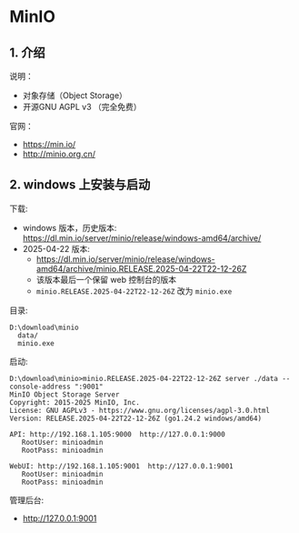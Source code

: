 <!--#region
@author 吴钦飞
@email wuqinfei@qq.com
@create date 2025-08-09 14:19:59
@modify date 2025-08-09 21:39:03
@desc [description]
#endregion-->

# MinIO

## 1. 介绍

说明：

* 对象存储（Object Storage）
* 开源GNU AGPL v3 （完全免费）

官网：

* https://min.io/
* http://minio.org.cn/


## 2. windows 上安装与启动

下载:

* windows 版本，历史版本: https://dl.min.io/server/minio/release/windows-amd64/archive/
* 2025-04-22 版本: 
   * https://dl.min.io/server/minio/release/windows-amd64/archive/minio.RELEASE.2025-04-22T22-12-26Z
   * 该版本最后一个保留 web 控制台的版本
   * `minio.RELEASE.2025-04-22T22-12-26Z` 改为 `minio.exe`

目录:

```text
D:\download\minio
  data/
  minio.exe
```

启动:

```text
D:\download\minio>minio.RELEASE.2025-04-22T22-12-26Z server ./data --console-address ":9001"
MinIO Object Storage Server
Copyright: 2015-2025 MinIO, Inc.
License: GNU AGPLv3 - https://www.gnu.org/licenses/agpl-3.0.html
Version: RELEASE.2025-04-22T22-12-26Z (go1.24.2 windows/amd64)

API: http://192.168.1.105:9000  http://127.0.0.1:9000
   RootUser: minioadmin
   RootPass: minioadmin

WebUI: http://192.168.1.105:9001  http://127.0.0.1:9001
   RootUser: minioadmin
   RootPass: minioadmin
```

管理后台: 

* http://127.0.0.1:9001

